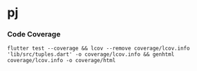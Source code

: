 
# pj

### Code Coverage

`flutter test --coverage && lcov --remove coverage/lcov.info 'lib/src/tuples.dart' -o coverage/lcov.info && genhtml coverage/lcov.info -o coverage/html`
